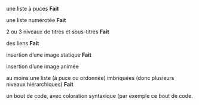 une liste à puces **Fait**

une liste numérotée **Fait**

2 ou 3 niveaux de titres et sous-titres **Fait**

des liens **Fait**

insertion d’une image statique **Fait**

insertion d’une image animée

au moins une liste (à puce ou ordonnée) imbriquées (donc plusieurs niveaux hiérarchiques) **Fait**

un bout de code, avec coloration syntaxique (par exemple ce bout de code.
